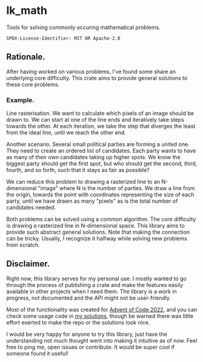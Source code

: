 # lk_math
Tools for solving commonly occuring mathematical problems.

`SPDX-License-Identifier: MIT OR Apache-2.0`

## Rationale.
After having worked on various problems, I've found some share an underlying core difficulty.
This crate aims to provide general solutions to these core problems.

### Example.
Line rasterisation.
We want to calculate which pixels of an image should be drawn to.
We can start at one of the line ends and iteratively take steps towards the other.
At each iteration, we take the step that diverges the least from the ideal line, until we reach the other end.

Another scenario.
Several small political parties are forming a united one.
They need to create an ordered list of candidates.
Each party wants to have as many of their own candidates taking up higher spots.
We know the biggest party should get the first spot, but who should get the second, third, fourth, and so forth, such that it stays as fair as possible?

We can reduce this problem to drawing a rasterized line to an N-dimensional "image" where N is the number of parties.
We draw a line from the origin, towards the point with coordinates representing the size of each party, until we have drawn as many "pixels" as is the total number of candidates needed.

Both problems can be solved using a common algorithm.
The core difficulty is drawing a rasterized line in N-dimensional space.
This library aims to provide such abstract general solutions.
Note that making the connection can be tricky.
Usually, I recognize it halfway while solving new problems from scratch.

## Disclaimer.
Right now, this library serves for my personal use.
I mostly wanted to go through the process of publishing a crate and make the features easily available in other projects when I need them.
The library is a work in progress, not documented and the API might not be user-friendly.

Most of the functionality was created for [Advent of Code 2022](https://adventofcode.com/2022), and you can check some usage code in [my solutions](https://github.com/lubomirkurcak/aoc2022), though be warned there was little effort exerted to make the repo or the solutions look nice.

I would be very happy for anyone to try this library, just have the understanding not much thought went into making it intuitive as of now.
Feel free to ping me, open issues or contribute.
It would be super cool if someone found it useful!


